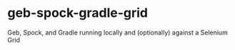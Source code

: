 # geb-spock-gradle-grid
Geb, Spock, and Gradle running locally and (optionally) against a Selenium Grid
